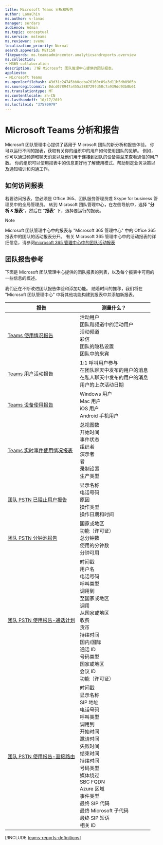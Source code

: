 ```yaml
---
title: Microsoft Teams 分析和报告
author: LanaChin
ms.author: v-lanac
manager: serdars
audience: Admin
ms.topic: conceptual
ms.service: msteams
ms.reviewer: svemu
localization_priority: Normal
search.appverid: MET150
f1keywords: ms.teamsadmincenter.analyticsandreports.overview
ms.collection:
- M365-collaboration
description: 了解 Microsoft 团队管理中心提供的团队报表。
appliesto:
- Microsoft Teams
ms.openlocfilehash: 43d31c24745bb0ceba26160c09a3d11b5db0905b
ms.sourcegitcommit: 0dcd078947a455a388729fd50c7a939dd93b0b61
ms.translationtype: MT
ms.contentlocale: zh-CN
ms.lasthandoff: 10/17/2019
ms.locfileid: "37570979"
---
```

# <a name="microsoft-teams-analytics-and-reporting"></a>Microsoft Teams 分析和报告

Microsoft 团队管理中心提供了适用于 Microsoft 团队的新分析和报告体验。 你可以运行不同的报表，获取有关你的组织中的用户如何使用团队的见解。 例如，你可以通过频道和聊天消息以及他们用于连接到团队的设备类型来查看通信的用户数。 你的组织可以使用报表中的信息更好地了解使用模式、帮助制定业务决策以及通知培训和沟通工作。

## <a name="how-to-access-the-reports"></a>如何访问报表

若要访问报表，您必须是 Office 365、团队服务管理员或 Skype for business 管理员中的全局管理员。 转到 Microsoft 团队管理中心，在左侧导航中，选择 "**分析 & 报表**"，然后在 "**报表**" 下，选择要运行的报表。

> [!NOTE]
> Microsoft 团队管理中心中的报表与 "Microsoft 365 管理中心" 中的 Office 365 报表中的团队的活动报表分开。 有关 Microsoft 365 管理中心中的活动报表的详细信息，请参阅[microsoft 365 管理中心中的团队活动报表](../teams-activity-reports.md)

## <a name="teams-reporting-reference"></a>团队报告参考

下面是 Microsoft 团队管理中心提供的团队报表的列表，以及每个报表中可用的一些信息的概述。

我们正在不断改进团队报告体验和添加功能。 随着时间的推移，我们将在 "Microsoft 团队管理中心" 中将其他功能构建到报表中并添加新报表。

|报告  |测量什么？ |
|---------|---------|
|[Teams 使用情况报告](teams-usage-report.md)  |  活动用户<br/>团队和频道中的活动用户<br/>活动频道<br/>彩信<br/>团队的隐私设置<br/>团队中的来宾   |
|[Teams 用户活动报告](user-activity-report.md)  |  1:1 呼叫用户参与<br/>在团队聊天中发布的用户的消息<br/>在私人聊天中发布的用户的消息<br/>用户的上次活动日期     |
|[Teams 设备使用报告](device-usage-report.md)   |  Windows 用户<br/>Mac 用户<br/>iOS 用户<br/>Android 手机用户     |
|[Teams 实时事件使用情况报表](teams-live-event-usage-report.md)   |  总视图数<br>开始时间<br>事件状态<br>组织者<br>演示者<br>者<br>录制设置<br>生产类型    |
|[团队 PSTN 已阻止用户报告](pstn-blocked-users-report.md)   |  显示名称<br>电话号码<br>原因<br>操作类型<br>操作日期和时间   |
|[团队 PSTN 分钟池报告](pstn-minute-pools-report.md) |  国家或地区<br>功能（许可证） <br>总分钟数<br>使用的分钟数<br>分钟可用|
|[团队 PSTN 使用报告-通话计划](pstn-usage-report.md#calling-plans)|  时间戳<br>用户名<br>电话号码<br>呼叫类型 <br>调用到<br>至国家或地区 <br>调用 <br>从国家或地区<br>收费<br>货币<br>持续时间<br>国内/国际<br>通话 ID<br>号码类型<br>国家或地区<br>会议 ID<br>功能（许可证）|
|[团队 PSTN 使用报告-直接路由](pstn-usage-report.md#direct-routing)  |  时间戳<br>显示名称<br>SIP 地址<br>电话号码 <br>呼叫类型<br>调用到<br>开始时间<br>邀请时间<br>失败时间<br>结束时间<br>持续时间<br>号码类型<br>媒体绕过<br>SBC FQDN<br>Azure 区域<br>事件类型<br>最终 SIP 代码<br>最终 Microsoft 子代码<br>最终 SIP 短语<br>相关 ID  |

[!INCLUDE [teams-reports-definitions](../includes/teams-reports-definitions.md)]
